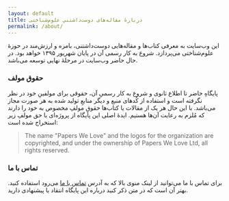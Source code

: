 ```yaml
---
layout: default
title: دربارهٔ مقاله‌های دوست‌داشتنیِ علوم‌شناختی
permalink: /about/
---
```



این وب‌سایت به معرفی کتاب‌ها و مقاله‌هایی دوست‌داشتنی، بامزه و ارزش‌مند در حوزهٔ علوم‌شناختی می‌پردازد. شروع به کار رسمی آن در پایان شهریور ۱۳۹۵ خواهد بود. در حال حاضر وب‌سایت در مرحلهٔ نهایی توسعه می‌باشد.

### حقوق مولف

پایگاهِ حاضر تا اطلاع ثانوی و شروع به کار رسمیِ آن، حقوقی برای مولفینِ خود در نظر نگرفته است و استفاده از کُدهای منبع و دیگر منابعِ تولید شده به هر صورت مجاز می‌باشد. با این حال هر یک از مقالات یا کتاب‌ها حقوقِ مولفِ مخصوص به خود را دارند که مُلزم به رعایت آن‌ها هستیم. ایدهٔ اصلی این پایگاه از پروژه‌ای با حق مولفِ زیر استخراج شده است:

<blockquote style="direction:ltr">
The name "Papers We Love" and the logos for the organization are copyrighted, and under the ownership of Papers We Love Ltd, all rights reserved.
</blockquote>

### تماس با ما

برای تماس با ما می‌توانید از لینک منوی بالا که به آدرس [تماس با ما](http://cut.social/contact) می‌رود استفاده کنید. بهتر آن است که در متن ذکر کنید درباره این پایگاه انتقاد یا پیشنهادی دارید.
